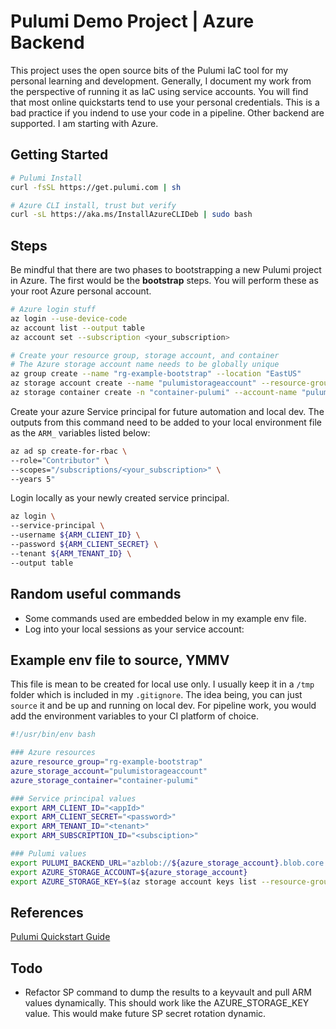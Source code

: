 # Pulumi Demo Project | Azure Backend
This project uses the open source bits of the Pulumi IaC tool for my personal
learning and development. Generally, I document my work from the perspective
of running it as IaC using service accounts. You will find that most online
quickstarts tend to use your personal credentials. This is a bad practice if 
you indend to use your code in a pipeline. Other backend are supported. I am
starting with Azure.

## Getting Started
 
```bash
# Pulumi Install
curl -fsSL https://get.pulumi.com | sh
``` 

```bash
# Azure CLI install, trust but verify
curl -sL https://aka.ms/InstallAzureCLIDeb | sudo bash
```

## Steps
Be mindful that there are two phases to bootstrapping a new Pulumi project in
Azure. The first would be the **bootstrap** steps. You will perform these as
your root Azure personal account.

```bash
# Azure login stuff
az login --use-device-code   
az account list --output table 
az account set --subscription <your_subscription>
``` 

```bash
# Create your resource group, storage account, and container
# The Azure storage account name needs to be globally unique
az group create --name "rg-example-bootstrap" --location "EastUS"  
az storage account create --name "pulumistorageaccount" --resource-group "rg-example-bootstrap" --location "EastUS" --sku "Standard_LRS"
az storage container create -n "container-pulumi" --account-name "pulumistorageaccount"
```  

Create your azure Service principal for future automation and local dev. The
outputs from this command need to be added to your local environment file as the
`ARM_` variables listed below:  
```bash
az ad sp create-for-rbac \
--role="Contributor" \
--scopes="/subscriptions/<your_subscription>" \
--years 5"
```

Login locally as your newly created service principal.
```bash
az login \
--service-principal \
--username ${ARM_CLIENT_ID} \ 
--password ${ARM_CLIENT_SECRET} \ 
--tenant ${ARM_TENANT_ID} \
--output table
```

## Random useful commands
* Some commands used are embedded below in my example env file.
* Log into your local sessions as your service account: 



## Example env file to source, YMMV
This file is mean to be created for local use only. I usually keep it in a
`/tmp` folder which is included in my `.gitignore`. The idea being, you can
just `source` it and be up and running on local dev. For pipeline work, you
would add the environment variables to your CI platform of choice.

```bash
#!/usr/bin/env bash

### Azure resources
azure_resource_group="rg-example-bootstrap"
azure_storage_account="pulumistorageaccount"
azure_storage_container="container-pulumi"

### Service principal values
export ARM_CLIENT_ID="<appId>"
export ARM_CLIENT_SECRET="<password>"
export ARM_TENANT_ID="<tenant>"
export ARM_SUBSCRIPTION_ID="<subsciption>"

### Pulumi values
export PULUMI_BACKEND_URL="azblob://${azure_storage_account}.blob.core.windows.net/${azure_storage_container}"
export AZURE_STORAGE_ACCOUNT=${azure_storage_account}
export AZURE_STORAGE_KEY=$(az storage account keys list --resource-group ${azure_resource_group} --account-name ${azure_storage_account} --query "[0].value" --output tsv)
```

## References
[Pulumi Quickstart Guide](<https://www.pulumi.com/docs/clouds/azure/get-started/begin/>) 

## Todo
* Refactor SP command to dump the results to a keyvault and pull ARM values
dynamically. This should work like the AZURE_STORAGE_KEY value. This would make
future SP secret rotation dynamic.
